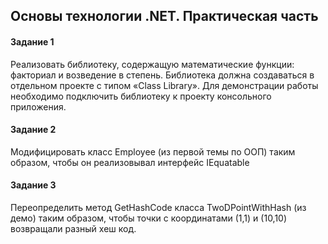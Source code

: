 ## Основы технологии .NET. Практическая часть

#### Задание 1
Реализовать библиотеку, содержащую математические функции: факториал и возведение в степень. Библиотека должна создаваться в отдельном проекте с типом «Class Library». Для демонстрации работы необходимо подключить библиотеку к проекту консольного приложения.

#### Задание 2
Модифицировать класс Employee (из первой темы по ООП) таким образом, чтобы он реализовывал интерфейс IEquatable<Employee>

#### Задание 3
Переопределить метод GetHashCode класса TwoDPointWithHash (из демо) таким образом, чтобы точки с координатами (1,1) и (10,10) возвращали разный хеш код.
